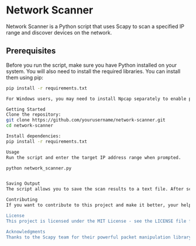 # Network Scanner

Network Scanner is a Python script that uses Scapy to scan a specified IP range and discover devices on the network.

## Prerequisites

Before you run the script, make sure you have Python installed on your system. You will also need to install the required libraries. You can install them using pip:

```bash
pip install -r requirements.txt

For Windows users, you may need to install Npcap separately to enable packet capturing. You can download Npcap from npcap.org.

Getting Started
Clone the repository:
git clone https://github.com/yourusername/network-scanner.git
cd network-scanner

Install dependencies:
pip install -r requirements.txt

Usage
Run the script and enter the target IP address range when prompted.

python network_scanner.py


Saving Output
The script allows you to save the scan results to a text file. After scanning, you will be prompted if you want to save the output to output.txt.

Contributing
If you want to contribute to this project and make it better, your help is welcome. Open an issue or submit a pull request explaining the changes you'd like to make.

License
This project is licensed under the MIT License - see the LICENSE file for details.

Acknowledgments
Thanks to the Scapy team for their powerful packet manipulation library.
